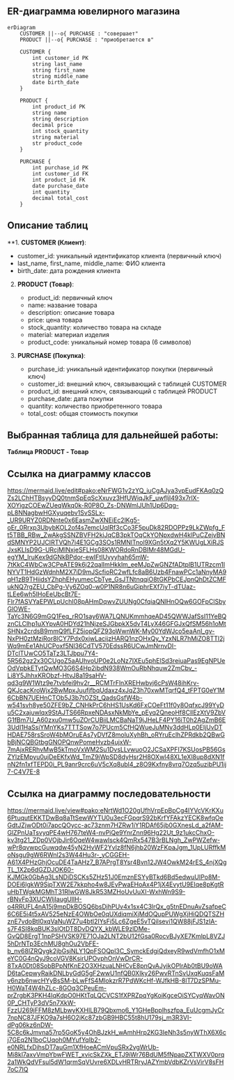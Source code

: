## ER-диаграмма ювелирного магазина

```mermaid
erDiagram
    CUSTOMER ||--o{ PURCHASE : "совершает"
    PRODUCT ||--o{ PURCHASE : "приобретается в"

    CUSTOMER {
        int customer_id PK
        string last_name
        string first_name
        string middle_name
        date birth_date
    }

    PRODUCT {
        int product_id PK
        string name
        string description
        decimal price
        int stock_quantity
        string material
        str product_code
    }

    PURCHASE {
        int purchase_id PK
        int customer_id FK
        int product_id FK
        date purchase_date
        int quantity
        decimal total_cost
    }
```

## Описание таблиц

**1. **CUSTOMER (Клиент)**:
   - customer_id: уникальный идентификатор клиента (первичный ключ)
   - last_name, first_name, middle_name: ФИО клиента
   - birth_date: дата рождения клиента

2. **PRODUCT (Товар)**:
   - product_id: первичный ключ
   - name: название товара
   - description: описание товара
   - price: цена товара
   - stock_quantity: количество товара на складе
   - material: материал изделия
   - product_code: уникальный номер товара (6 символов)

3. **PURCHASE (Покупка)**:
   - purchase_id: уникальный идентификатор покупки (первичный ключ)
   - customer_id: внешний ключ, связывающий с таблицей CUSTOMER
   - product_id: внешний ключ, связывающий с таблицей PRODUCT
   - purchase_date: дата покупки
   - quantity: количество приобретенного товара
   - total_cost: общая стоимость покупки

## Выбранная таблица для дальнейшей работы:
**Таблица PRODUCT - Товар**

## Ссылка на диаграмму классов
https://mermaid.live/edit#pako:eNrFWG1v2zYQ_iuCgAJya3vpEudFKAq0zQZs2LChHTBsyyDQ0tnmSpEqScXxuvz3HfUWiqJkF_uwfIjl493x7rlX-XOYigzCOEwZUeqWkq0k-R0P8O_Zs-DNWmlJUh1Up6Dqg-pL8NNagbwHGXyuqebv1SvSSLx-_UR9URYZ0RDNnte0x6EasmZwXNEiEc2lKg5-oEr_0Rrxp3UbybKOL2of4s7emcUqIRf3cCo3F5puDk82RDOPPz9LkZWpfg_Ft5TBB_RBw_ZwAkgSSNZBVFH2kiJqCB3pkTOqCkYONpxdwH4klPuCZejvBNdSMNYP2UJCIRTVQh7i4E1GCg3SOs1RMNlTnol9XGn5tXq2Y5KWUgLXiRJSJxsKLIsD9G-URcjMINxjeSFLHs08KWORdoRnDBIMr48MGdU-egYM_IruKex9dGNkBPdor-ewIFtIUvyyhah65mW-7tKkC4WbCw3CPeATE9k6j22qalImHkklm_eeMJpZwGNZfADtplB1UTRzcm1INYVT1HdGzWdnhM2X7iD9mJScfioRC2wfLfc8aB6Uzb4FnawPCc1aNnyMA9qH1zB9THiidsYZhphEHyumecCbTye_GsJTNtnqqiO8tGKPbCEJpnQhDtZCMFukNQ7rgZEU_CbPg-Vy6ZOq0-w0P1NR8n6uGiphrEXf7iyT-dTUaz-tLEe6wh5IHoEeUbcBt7E-Flr7fASVYaEPWLpUchI08pAHmDqwvZUUNg0CfqiaQNlHnOQw6GOFpClSbyGlOWE-TaYc3N6G9mGQ1Feq_rRO1say6WA7LQNUKmmhqeAD45QWWJafSsI11YeBQznCLClhp1uXYpvA0HDYd21hNjzeSJGbpkX5dvT4LyX46GFGJxQfSM56h1oMtSHNx2crdsB9mmQ9fLFZ5iopQFZ93oWwnWK-My00YdWJco5eaAnI_gv-NxPH0ztMziRor8lCY7Pdx0xjwLacijzHARQ1nzOHxQy_YzxNLR7hMiZO8TTl2jWq9mEe1AhUCPoxf5Nl36CdTV570EdssR6UCwJmNrnvDI-DTclTUwCO5TaTz3LTJbpu7Y4-5R562gz2x30CUgoZ5aAUhvoUP0e2LoNz7IXEu5phElSd3reiuaPas9EgNPUeOdVpbkETytQwMO3G6S4Hp2ibdN938WmOuRbNhquw2ZmCbv_-Li8Y5JhhxKRObzf-HtvJ8a19saHV-qd3g9W1Wtz9e7tvbfei9hv2r__RCMTrFlnXREHwbvj6cPsW48ihKrv-QKJcacKroWjx2BwMpxJuufjfbqUdaxz4xJqZ3h70xwMTqrfQ4_tFPTG0eY1M6CbBN7UEHnCTOb5J3b7tOZSt_QadsGsfW4b-w541svh8ye50ZFE9bZ_CNHkPrC6hHS1UsKd6FxCOeFt11f0y8OqfxcJ99YyDu5C2xajuwlqx9StAJTS66RpxeNDAsxNkMbYe_pEyq2QneoHf8CllEzXtV9ZbVG1fBm7U_A60zxu0mw5uZOrCUBiiLMCBaNaT9jJHeLF4PY16iT0h2AgZmB6E3UdI1HaSsiYMnYKs7TTTSow7o7PUcm5CfHQWueJuMNv3ddHLp0EIjUvDTHDAE758rsSroW4bMOruEAs7yDVfZ8moluXyhBh_oRYruEclhZPRdkb2QBwGbBjNCQBGtbgGNOPQnwPomeHvzb4ujxW-7mAjxRERhvMwB5kTmoVxWM2Su1DvsLLvwuoO2JCSaXPFI7KSUosPB56GsZYlzEMpyu0ujDeEKfxWd_TmZ9iWpSD8dyHsr2H8OXwI48XL1eXl8up8dXN1fnN2fn1xfTEPD0i_PL9anr9crc6uV5cXq8ubl4_z8O9Kxfny8vrq7Ozq5uzibPU1ij7-C4V7E-8

## Ссылка на диаграмму последовательности
https://mermaid.live/view#pako:eNrtWd1O20gUfhVrpEpBpCg4IYVcVKrKXu6PtuqutEKKTDwBq8aTtSewWYTU0u3ecFGpqrS92bKrfYFAkzYECK8wfqOeGdtJZjwODt0i7apcQOycc-ac73znm7HZRw1iY1RDAf65jb0GXnesLd_a2fAM-GlZPnUaTsvyqPE4wH767teW4-nvPiQe9YnrZnn96Hg22Ut_9z1ukcChxO-kv3tg21_ZDp0VOjbJir6OqeW4wawIsck4QmRx547B3rBLNgh_ZwPWZefw-wPr8qvwpcGuwqdw45yN2HvWF2YvIz8fN6jhb20WzFKpaJgm_1UpLURffkMoNsgu9gW6RWnl2s3W44Hu3r-_yCGGEH-A61X4PHzGhjOcuDE4TaAHz7_B7APrgT8Ysr4Bvn12JW4OwkM24rES_4njXQgTL_1X2p6dGZDJOK60-KJMGk0GbAg3LsNDiDSCKs5ZHz51J0EmznESYyBTkd6Bd5edwuUIPo8M-DOEi6lgkW9SjpTXW2E7kkpho4w8JEyPwaEHoAx4P1jX4EvytU9EIqe8pKgtRuHbTWgkMGMhT31RlwGW8JkR53MZHoUvUuXI-WxhWn9S9-rBNvFp3XUCWljIaugUllH-o4RRUFL4nA15j9mpDkBOSQ6bsDjhPUv4x1sx4C3lrQx_g5tnEDnuAvZsafpeC6C6E5i4t5xAV525eNzE4OWbOe0qUXdiqmiXjMdOQupPUWgXjHiQDQTSZHznE7vdoBtI0xqVaNuWZ7u4btl2IYsFi5Lc6ZgeE5vTQilsevi1QW88jFJS1zIA-s7F4SI8kqBUK3slOtDT8DvDQYX_kbWLE9zlDMe-GvQD8ErgT1npPSHVSK97E71OJa2LNT2bU12fGsa0RocvBJyXE7KmlpL8VZJ5hDrNTp3EchMU8ghOu2VbFE-b_nv68lZRQygk2jbGsjNLY1QpFSOQpl3C_SymckEdgiQdxeyR9wdVmfhO1xMeYC0G4nQyJ9coVGV8KsirUPOvphOnVwDrCR-8TxA0Dt08SobBPpNfKnE2O3XHzuaLNHCvE8pnQvAJyikOPlrAb0tBU9oWAD6taCepwyRaikDNLbyGdG5gF2wwU1nfQB0XIky26PwvRTnSvUxqKuqsFaMv6nzb6nwcHYyBsSM-bLwFfS4MIokzrR7PdWKcHf-WJfkHB-8lT7DzSPMu-H0WaT4W4hZLc-8GOq3CPeuEm-prZrgbK3PKH4IqKdpO0HKtTqLQCVCS1fXPRZpqYgKoiKgceOiSYCyqWavON0P_CHTyP3dV5n7XkW-FzzU269jFFM8zMLbwyKXHILB79Qbxmo6_Y1GHeBpplhszfpa_EuUcgmJyCr7npNC87JFKO9a7sH6O2jKc87zbGB9HBC55t8hU179sj_m3R3VI-dPg06kz6nDW-5C8c6kJmvna57rp5GoK5y4OhBJzkH_wAmhHrp2KG3IeNh3s5nyWThX6X6cj7GEq2N1boCUqoh0MYufYqIb2-e0NRLfxDihsDT7auGm1XfHoeACmVpuSRx2vgWrUb-Mi8kl7axvVmpYbwFWET_xvicSkZXk_ETJ9iWr76BdUM5fNpapZXTWXV0prq2a1WkQdVFsul5dW1qrmSqVUvre6XDLvHRTRryJAZYmbVdbKZrVsVirV8sFH7oC7lQ






